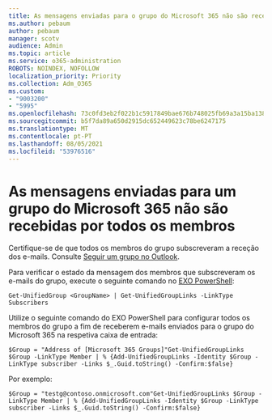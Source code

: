 ```yaml
---
title: As mensagens enviadas para o grupo do Microsoft 365 não são recebidas por todos os membros
ms.author: pebaum
author: pebaum
manager: scotv
audience: Admin
ms.topic: article
ms.service: o365-administration
ROBOTS: NOINDEX, NOFOLLOW
localization_priority: Priority
ms.collection: Adm_O365
ms.custom:
- "9003200"
- "5995"
ms.openlocfilehash: 73c0fd3eb2f022b1c5917849bae676b748025fb69a3a15ba1389b42a6854db9c
ms.sourcegitcommit: b5f7da89a650d2915dc652449623c78be6247175
ms.translationtype: MT
ms.contentlocale: pt-PT
ms.lasthandoff: 08/05/2021
ms.locfileid: "53976516"
---
```

# <a name="messages-sent-to-a-microsoft-365-group-are-not-received-by-all-members"></a>As mensagens enviadas para um grupo do Microsoft 365 não são recebidas por todos os membros

Certifique-se de que todos os membros do grupo subscreveram a receção dos e-mails. Consulte [Seguir um grupo no Outlook](https://support.microsoft.com/office/e147fc19-f548-4cd2-834f-80c6235b7c36).  

Para verificar o estado da mensagem dos membros que subscreveram os e-mails do grupo, execute o seguinte comando no [EXO PowerShell](https://docs.microsoft.com/powershell/exchange/connect-to-exchange-online-powershell?view=exchange-ps&preserve-view=true):

`Get-UnifiedGroup <GroupName> | Get-UnifiedGroupLinks -LinkType Subscribers`

Utilize o seguinte comando do EXO PowerShell para configurar todos os membros do grupo a fim de receberem e-mails enviados para o grupo do Microsoft 365 na respetiva caixa de entrada:

`$Group = "Address of [Microsoft 365 Groups]"Get-UnifiedGroupLinks $Group -LinkType Member | % {Add-UnifiedGroupLinks -Identity $Group -LinkType subscriber -Links $_.Guid.toString() -Confirm:$false}`

Por exemplo:

`$Group = "testg@contoso.onmicrosoft.com"Get-UnifiedGroupLinks $Group -LinkType Member | % {Add-UnifiedGroupLinks -Identity $Group -LinkType subscriber -Links $_.Guid.toString() -Confirm:$false}`